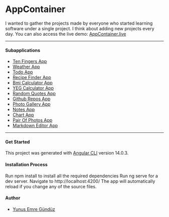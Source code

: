 # AppContainer
I wanted to gather the projects made by everyone who started learning software under a single project. I think about adding new projects every day.
You can also access the live demo:  <a href="https://app-container.netlify.app" target="_blank">AppContainer.live</a><hr>

#### Subapplications
- [Ten Fingers App](https://app-container.netlify.app/tenfingers-app)
- [Weather App](https://app-container.netlify.app/weather-app)
- [Todo App](https://app-container.netlify.app/todo-app)
- [Recipe Finder App](https://app-container.netfily.app/recipe-app)
- [Bmi Calculator App](https://app-container.netlify.app/bmicalculator-app)
- [YEG Calculator App](https://app-container.netlify.app/calculator-app)
- [Random Quotes App](https://app-container.netlify.app/randomquotes-app)
- [Github Repos App](https://app-container.netlify.app/todo-app)
- [Photo Gallery App](https://app-container.netlify.app/love-app)
- [Notes App](https://app-container.netlify.app/notes-app)
- [Chart App](https://app-container.netlify.app/chart-app)
- [Pair Of Photos App](https://app-container.netlify.app/pair-of-photos-app)
- [Markdown Editor App](https://app-container.netlify.app/markdowneditor-app)
------------


#### Get Started
This project was generated with [Angular CLI](https://github.com/angular/angular-cli) version 14.0.3.

#### Installation Process
Run npm install to install all the required dependencies
Run ng serve for a dev server. Navigate to http://localhost:4200/
The app will automatically reload if you change any of the source files.


#### Author
- [Yunus Emre Gündüz](https://github.com/yemregunduz)

